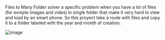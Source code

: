 Files to Many Folder solver a specific problem when you have a lot of files (for exmple images and vides) in single folder that make it very hard to view and load by an smart phone.
So this proyect take a route with files and copy it to a folder labeled with the year and month of creation.

![image](https://github.com/user-attachments/assets/beaa862e-2e58-4a3b-b84d-45745177ff33)
